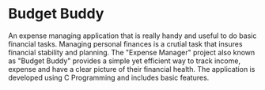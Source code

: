 # Budget Buddy
An expense managing application that is really handy and useful to do basic financial tasks.
Managing personal finances is a crutial task that insures financial stability and planning. The "Expense Manager" project also known as "Budget Buddy" provides a simple yet efficient way to track income, expense and have a clear picture of their financial health. The application is developed using C Programming and includes basic features.
